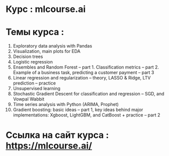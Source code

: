# Курс : mlcourse.ai
# Темы курса :
 1. Exploratory data analysis with Pandas
 2. Visualization, main plots for EDA
 3. Decision trees
 4. Logistic regression 
 5. Ensembles and Random Forest – part 1. Classification metrics – part 2. Example of a business task, predicting a customer payment – part 3
 6. Linear regression and regularization – theory, LASSO & Ridge, LTV prediction – practice
 7. Unsupervised learning
 8. Stochastic Gradient Descent for classification and regression – SGD, and Vowpal Wabbit
 9. Time series analysis with Python (ARIMA, Prophet) 
 10. Gradient boosting: basic ideas – part 1, key ideas behind major implementations: Xgboost, LightGBM, and CatBoost + practice – part 2
# Ссылка на сайт курса : https://mlcourse.ai/
